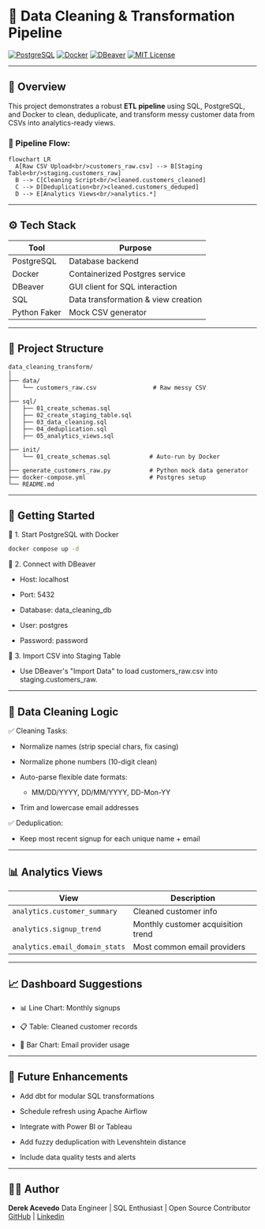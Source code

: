 # 🧹 Data Cleaning & Transformation Pipeline

[![PostgreSQL](https://img.shields.io/badge/Database-PostgreSQL-blue)](https://www.postgresql.org/)
[![Docker](https://img.shields.io/badge/Container-Docker-blue)](https://www.docker.com/)
[![DBeaver](https://img.shields.io/badge/Client-DBeaver-lightgrey)](https://dbeaver.io/)
[![MIT License](https://img.shields.io/badge/License-MIT-yellow.svg)](LICENSE)

---

## 📌 Overview

This project demonstrates a robust **ETL pipeline** using SQL, PostgreSQL, and Docker to clean, deduplicate, and transform messy customer data from CSVs into analytics-ready views.

### 🔁 Pipeline Flow:
```mermaid
flowchart LR
  A[Raw CSV Upload<br/>customers_raw.csv] --> B[Staging Table<br/>staging.customers_raw]
  B --> C[Cleaning Script<br/>cleaned.customers_cleaned]
  C --> D[Deduplication<br/>cleaned.customers_deduped]
  D --> E[Analytics Views<br/>analytics.*]
```

---

## ⚙️ Tech Stack
| Tool         | Purpose                             |
| ------------ | ----------------------------------- |
| PostgreSQL   | Database backend                    |
| Docker       | Containerized Postgres service      |
| DBeaver      | GUI client for SQL interaction      |
| SQL          | Data transformation & view creation |
| Python Faker | Mock CSV generator                  |

---

## 📁 Project Structure
```pgsql
data_cleaning_transform/
│
├── data/
│   └── customers_raw.csv                # Raw messy CSV
│
├── sql/
│   ├── 01_create_schemas.sql
│   ├── 02_create_staging_table.sql
│   ├── 03_data_cleaning.sql
│   ├── 04_deduplication.sql
│   ├── 05_analytics_views.sql
│
├── init/
│   └── 01_create_schemas.sql           # Auto-run by Docker
│
├── generate_customers_raw.py           # Python mock data generator
├── docker-compose.yml                  # Postgres setup
└── README.md
```

---

## 🚀 Getting Started
🔹 1. Start PostgreSQL with Docker
```bash
docker compose up -d
```

🔹 2. Connect with DBeaver
  * Host: localhost

  * Port: 5432

  * Database: data_cleaning_db

  * User: postgres

  * Password: password

🔹 3. Import CSV into Staging Table
  * Use DBeaver's "Import Data" to load customers_raw.csv into staging.customers_raw.

---

## 🧼 Data Cleaning Logic
✅ Cleaning Tasks:
 * Normalize names (strip special chars, fix casing)

 * Normalize phone numbers (10-digit clean)

 * Auto-parse flexible date formats:

    * MM/DD/YYYY, DD/MM/YYYY, DD-Mon-YY

 * Trim and lowercase email addresses

✅ Deduplication:
 * Keep most recent signup for each unique name + email

---

## 📊 Analytics Views
| View                           | Description                        |
| ------------------------------ | ---------------------------------- |
| `analytics.customer_summary`   | Cleaned customer info              |
| `analytics.signup_trend`       | Monthly customer acquisition trend |
| `analytics.email_domain_stats` | Most common email providers        |

---

## 📈 Dashboard Suggestions

* 📊 Line Chart: Monthly signups

* 📋 Table: Cleaned customer records

* 📨 Bar Chart: Email provider usage

---

## 🧠 Future Enhancements
* Add dbt for modular SQL transformations

* Schedule refresh using Apache Airflow

* Integrate with Power BI or Tableau

* Add fuzzy deduplication with Levenshtein distance

* Include data quality tests and alerts

---

## 👨‍💻 Author

**Derek Acevedo**
Data Engineer | SQL Enthusiast | Open Source Contributor
[GitHub](https://www.github.com/poloman2308) | [Linkedin](https://www.linkedin.com/in/derekacevedo86)
